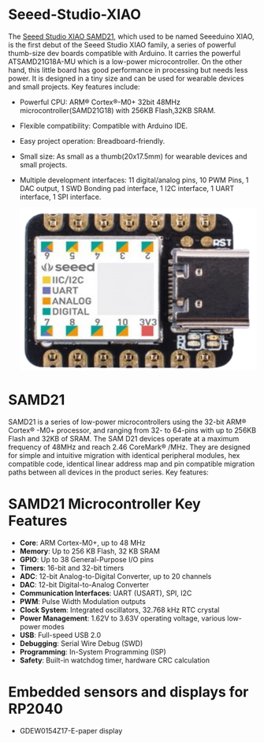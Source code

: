 # Seeed-Studio-XIAO
The [Seeed Studio XIAO SAMD21](https://wiki.seeedstudio.com/Seeeduino-XIAO/), which used to be named Seeeduino XIAO, is the first debut of the Seeed Studio XIAO family, a series of powerful thumb-size dev boards compatible with Arduino. It carries the powerful ATSAMD21G18A-MU which is a low-power microcontroller. On the other hand, this little board has good performance in processing but needs less power. It is designed in a tiny size and can be used for wearable devices and small projects. Key features include:

- Powerful CPU: ARM® Cortex®-M0+ 32bit 48MHz microcontroller(SAMD21G18) with 256KB Flash,32KB SRAM.
- Flexible compatibility: Compatible with Arduino IDE.
- Easy project operation: Breadboard-friendly.
- Small size: As small as a thumb(20x17.5mm) for wearable devices and small projects.
- Multiple development interfaces: 11 digital/analog pins, 10 PWM Pins, 1 DAC output, 1 SWD Bonding pad interface, 1 I2C interface, 1 UART interface, 1 SPI interface.

  <p align="center">
  <img width="600" height="330" src="https://github.com/DochevM/Seeed-Studio-XIAO/blob/main/Documents/Seeduino_xiao_.png">
</p>

# SAMD21

 SAMD21 is a series of low-power microcontrollers using the 32-bit ARM® Cortex® -M0+ processor, and ranging from 32- to 64-pins with up to 256KB Flash and 32KB of SRAM. The SAM D21 devices operate at a maximum frequency of 48MHz and reach 2.46 CoreMark® /MHz. They are designed for simple and intuitive migration with identical peripheral modules, hex compatible code, identical linear address map and pin compatible migration paths between all devices in the product series. Key features:

# SAMD21 Microcontroller Key Features

- **Core**: ARM Cortex-M0+, up to 48 MHz
- **Memory**: Up to 256 KB Flash, 32 KB SRAM
- **GPIO**: Up to 38 General-Purpose I/O pins
- **Timers**: 16-bit and 32-bit timers
- **ADC**: 12-bit Analog-to-Digital Converter, up to 20 channels
- **DAC**: 12-bit Digital-to-Analog Converter
- **Communication Interfaces**: UART (USART), SPI, I2C
- **PWM**: Pulse Width Modulation outputs
- **Clock System**: Integrated oscillators, 32.768 kHz RTC crystal
- **Power Management**: 1.62V to 3.63V operating voltage, various low-power modes
- **USB**: Full-speed USB 2.0
- **Debugging**: Serial Wire Debug (SWD)
- **Programming**: In-System Programming (ISP)
- **Safety**: Built-in watchdog timer, hardware CRC calculation


# Embedded sensors and displays for RP2040
- GDEW0154Z17-E-paper display



